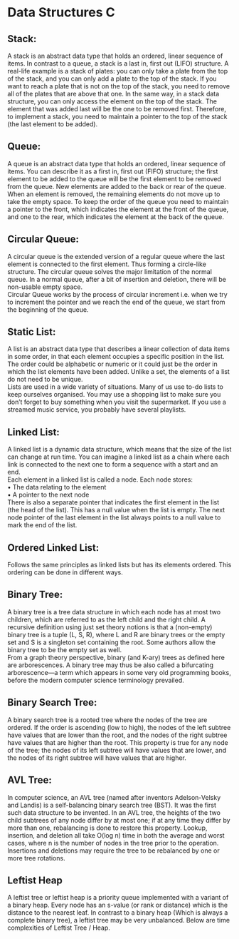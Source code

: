 # Data Structures C

## Stack:
A stack is an abstract data type that holds an ordered, linear sequence of items. In contrast to a queue, a stack is a last in, first out (LIFO) structure. A real-life example is a stack of plates: you can only take a plate from the top of the stack, and you can only add a plate to the top of the stack. If you want to reach a plate that is not on the top of the stack, you need to remove all of the plates that are above that one. In the same way, in a stack data structure, you can only access the element on the top of the stack. The element that was added last will be the one to be removed first. Therefore, to implement a stack, you need to maintain a pointer to the top of the stack (the last element to be added).

## Queue:
A queue is an abstract data type that holds an ordered, linear sequence of items. You can describe it as a first in, first out (FIFO) structure; the first element to be added to the queue will be the first element to be removed from the queue. New elements are added to the back or rear of the queue. When an element is removed, the remaining elements do not move up to take the empty space. To keep the order of the queue you need to maintain a pointer to the front, which indicates the element at the front of the queue, and one to the rear, which indicates the element at the back of the queue.

## Circular Queue:
A circular queue is the extended version of a regular queue where the last element is connected to the first element. Thus forming a circle-like structure. The circular queue solves the major limitation of the normal queue. In a normal queue, after a bit of insertion and deletion, there will be non-usable empty space.</br>
Circular Queue works by the process of circular increment i.e. when we try to increment the pointer and we reach the end of the queue, we start from the beginning of the queue.

## Static List:
A list is an abstract data type that describes a linear collection of data items in some order, in that each element occupies a specific position in the list. The order could be alphabetic or numeric or it could just be the order in which the list elements have been added. Unlike a set, the elements of a list do not need to be unique.</br>
Lists are used in a wide variety of situations. Many of us use to-do lists to keep ourselves organised. You may use a shopping list to make sure you don’t forget to buy something when you visit the supermarket. If you use a streamed music service, you probably have several playlists.

## Linked List:
A linked list is a dynamic data structure, which means that the size of the list can change at run time. You can imagine a linked list as a chain where each link is connected to the next one to form a sequence with a start and an end.</br>
Each element in a linked list is called a node. Each node stores:</br>
•  The data relating to the element</br>
•  A pointer to the next node</br>
There is also a separate pointer that indicates the first element in the list (the head of the list). This has a null value when the list is empty. The next node pointer of the last element in the list always points to a null value to mark the end of the list.

## Ordered Linked List:
Follows the same principles as linked lists but has its elements ordered. This ordering can be done in different ways.

## Binary Tree:
A binary tree is a tree data structure in which each node has at most two children, which are referred to as the left child and the right child. A recursive definition using just set theory notions is that a (non-empty) binary tree is a tuple (L, S, R), where L and R are binary trees or the empty set and S is a singleton set containing the root. Some authors allow the binary tree to be the empty set as well.</br>
From a graph theory perspective, binary (and K-ary) trees as defined here are arborescences. A binary tree may thus be also called a bifurcating arborescence—a term which appears in some very old programming books, before the modern computer science terminology prevailed.

## Binary Search Tree:
A binary search tree is a rooted tree where the nodes of the tree are ordered. If the order is ascending (low to high), the nodes of the left subtree have values that are lower than the root, and the nodes of the right subtree have values that are higher than the root. This property is true for any node of the tree; the nodes of its left subtree will have values that are lower, and the nodes of its right subtree will have values that are higher.

## AVL Tree:
In computer science, an AVL tree (named after inventors Adelson-Velsky and Landis) is a self-balancing binary search tree (BST). It was the first such data structure to be invented. In an AVL tree, the heights of the two child subtrees of any node differ by at most one; if at any time they differ by more than one, rebalancing is done to restore this property. Lookup, insertion, and deletion all take O(log n) time in both the average and worst cases, where n is the number of nodes in the tree prior to the operation. Insertions and deletions may require the tree to be rebalanced by one or more tree rotations.

## Leftist Heap
A leftist tree or leftist heap is a priority queue implemented with a variant of a binary heap. Every node has an s-value (or rank or distance) which is the distance to the nearest leaf. In contrast to a binary heap (Which is always a complete binary tree), a leftist tree may be very unbalanced. Below are time complexities of Leftist Tree / Heap.

